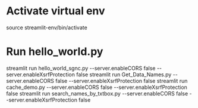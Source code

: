 # Activate virtual env
source streamlit-env/bin/activate

# Run hello_world.py
streamlit run hello_world_sgnc.py --server.enableCORS false --server.enableXsrfProtection false
streamlit run Get_Data_Names.py --server.enableCORS false --server.enableXsrfProtection false
streamlit run cache_demo.py --server.enableCORS false --server.enableXsrfProtection false
streamlit run search_names_by_txtbox.py --server.enableCORS false --server.enableXsrfProtection false
